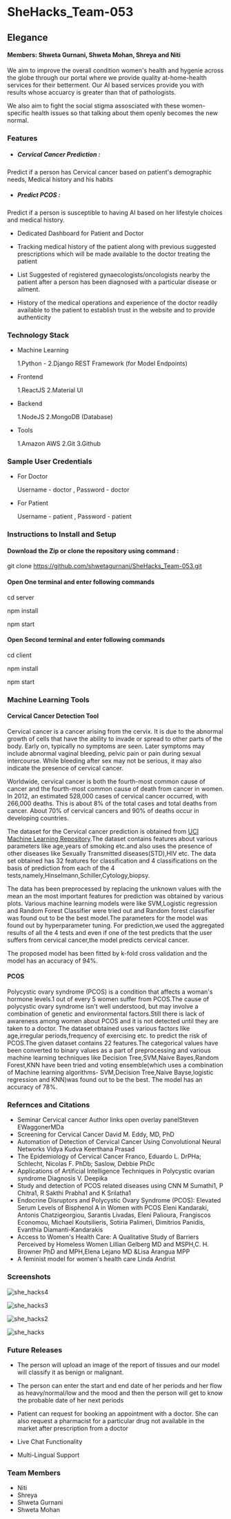 # SheHacks_Team-053

## Elegance 

#### Members: Shweta Gurnani, Shweta Mohan, Shreya and Niti 

We aim to improve the overall condition women's health and hygenie across the globe through our portal where we provide quality at-home-health services for their betterment. Our AI based services provide you with results whose accuarcy is greater than that of pathologists. 

We also aim to fight the social stigma assosciated with these women-specific health issues so that talking about them openly becomes the new normal.


### Features

* ##### Cervical Cancer Prediction :
Predict if a person has Cervical cancer based on patient's demographic needs, Medical history and his habits

* ##### Predict PCOS :
Predict if a person is susceptible to having AI based on her lifestyle choices and medical history.

* Dedicated Dashboard for Patient and Doctor

* Tracking medical history of the patient along with previous suggested prescriptions which will be made available to the doctor treating the patient

* List Suggested of registered gynaecologists/oncologists nearby the patient after a person has been diagnosed with a particular disease or ailment.

* History of the medical operations and experience of the doctor readily available to the patient to establish trust in the website and to provide authenticity


### Technology Stack

* Machine Learning

	1.Python - 
	2.Django REST Framework (for Model Endpoints)

* Frontend

	1.ReactJS
	2.Material UI

* Backend

	1.NodeJS
	2.MongoDB (Database)

* Tools

	1.Amazon AWS
	2.Git
	3.Github


### Sample User Credentials

* For Doctor
	
	Username - doctor , 
	Password - doctor

* For Patient

	Username - patient , 
	Password - patient

### Instructions to Install and Setup

#### Download the Zip or clone the repository using command : 

git clone https://github.com/shwetagurnani/SheHacks_Team-053.git

#### Open One terminal and enter following commands

cd server

npm install

npm start

#### Open Second terminal  and enter following commands

cd client

npm install

npm start




### Machine Learning Tools

#### Cervical Cancer Detection Tool

Cervical cancer is a cancer arising from the cervix. It is due to the abnormal growth of cells that have the ability to invade or spread to other parts of the body. Early on, typically no symptoms are seen.  Later symptoms may include abnormal vaginal bleeding, pelvic pain or pain during sexual intercourse. While bleeding after sex may not be serious, it may also indicate the presence of cervical cancer.

Worldwide, cervical cancer is both the fourth-most common cause of cancer and the fourth-most common cause of death from cancer in women. In 2012, an estimated 528,000 cases of cervical cancer occurred, with 266,000 deaths. This is about 8% of the total cases and total deaths from cancer. About 70% of cervical cancers and 90% of deaths occur in developing countries.

The dataset for the Cervical cancer prediction is obtained from [UCI Machine Learning Repository](https://archive.ics.uci.edu/ml/datasets/Cervical+cancer+%28Risk+Factors%29).The dataset contains features about various parameters like age,years of smoking etc.and also uses the presence of other diseases like Sexually Transmitted diseases(STD),HIV etc.
The data set obtained has 32 features for classification and 4 classifications on the basis of prediction from each of the 4 tests,namely,Hinselmann,Schiller,Cytology,biopsy.

The data has been preprocessed by replacing the unknown values with the mean an the most important features for prediction was obtained by various plots.
Various machine learning models were like SVM,Logistic regression and Random Forest Classifier were tried out and Random forest classifier was found out to be the best model.The parameters for the model was found out by hyperparameter tuning.
For prediction,we used the aggregated results of all the 4 tests and even if one of the test predicts that the user suffers from cervical cancer,the model predicts cervical cancer.

The proposed model has been fitted by k-fold cross validation and the model has an accuracy of 94%.



#### PCOS

Polycystic ovary syndrome (PCOS) is a condition that affects a woman's hormone levels.1 out of every 5 women suffer from PCOS.The cause of polycystic ovary syndrome isn't well understood, but may involve a combination of genetic and environmental factors.Still there is lack of awareness among women about PCOS and it is not detected until they are taken to a doctor.
The dataset obtained uses various factors like age,irregular periods,frequency of exercising etc. to predict the risk of PCOS.The given dataset contains 22 features.The categorical values have been converted to binary values as a part of preprocessing and various machine learning techniques like Decision Tree,SVM,Naive Bayes,Random Forest,KNN have been tried and voting ensemble(which uses a combination of Machine learning algorithms- SVM,Decision Tree,Naive Bayse,logistic regression and KNN)was found out to be the best.
The model has an accuracy of 78%.

### Refernces and Citations

* Seminar Cervical cancer Author links open overlay panelSteven EWaggonerMDa
* Screening for Cervical Cancer David M. Eddy, MD, PhD
* Automation of Detection of Cervical Cancer Using Convolutional Neural Networks Vidya Kudva Keerthana Prasad
* The Epidemiology of Cervical Cancer Franco, Eduardo L. DrPHa; Schlecht, Nicolas F. PhDb; Saslow, Debbie PhDc
* Applications of Artificial Intelligence Techniques in Polycystic ovarian syndrome Diagnosis V. Deepika
* Study and detection of PCOS related diseases using CNN M Sumathi1, P Chitra1, R Sakthi Prabha1 and K Srilatha1
* Endocrine Disruptors and Polycystic Ovary Syndrome (PCOS): Elevated Serum Levels of Bisphenol A in Women with PCOS  Eleni Kandaraki, Antonis Chatzigeorgiou, Sarantis Livadas, Eleni Palioura, Frangiscos Economou, Michael Koutsilieris, Sotiria Palimeri, Dimitrios Panidis, Evanthia Diamanti-Kandarakis
* Access to Women's Health Care: A Qualitative Study of Barriers Perceived by Homeless Women
Lillian Gelberg MD and MSPH,C. H. Browner PhD and MPH,Elena Lejano MD &Lisa Arangua MPP
* A feminist model for women's health care Linda Andrist


### Screenshots

![she_hacks4](https://user-images.githubusercontent.com/46062965/111055560-f4195e80-849c-11eb-8ad4-f34672cd77b4.jpeg)

![she_hacks3](https://user-images.githubusercontent.com/46062965/111055558-f24f9b00-849c-11eb-9a2d-753062985cbc.jpeg)

![she_hacks2](https://user-images.githubusercontent.com/46062965/111055555-ef54aa80-849c-11eb-8107-abb9c6528a86.jpeg)

![she_hacks](https://user-images.githubusercontent.com/46062965/111055551-ec59ba00-849c-11eb-976f-942a7c5589ac.jpeg)






### Future Releases

* The person will upload an image of the report of tissues and our model will classify it as benign or malignant.

* The person can enter the start and end date of her periods and her flow as heavy/normal/low and the mood and then the person will get to know the probable date of her next periods

* Patient can request for booking an appointment with a doctor. She can also request a pharmacist for a particular drug not available in the market after prescription from a doctor

* Live Chat Functionality

* Multi-Lingual Support




### Team Members

* Niti 
* Shreya
* Shweta Gurnani
* Shweta Mohan 


